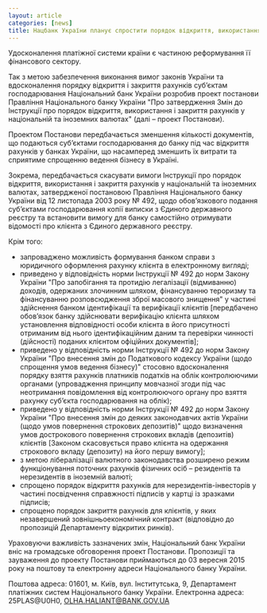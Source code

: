 ```yaml
---
layout: article
categories: [news]
title: Нацбанк України планує спростити порядок відкриття, використання і закриття рахунків у національній та іноземних валютах
---
```

Удосконалення платіжної системи країни є частиною реформування її фінансового сектору.
 
Так з метою забезпечення виконання вимог законів України та вдосконалення порядку відкриття і закриття 
рахунків суб’єктам господарювання Національний
банк України розробив проект постанови Правління Національного банку України "Про затвердження Змін до 
Інструкції про порядок відкриття, використання і закриття рахунків у національній та іноземних валютах" 
(далі – проект Постанови).
 
Проектом Постанови передбачається зменшення кількості документів, що подаються суб’єктами господарювання 
до банку під час відкриття рахунків у банках України, що насамперед зменшить їх витрати та сприятиме спрощенню
ведення бізнесу в Україні.
 
Зокрема, передбачається скасувати вимоги Інструкції про порядок відкриття, використання і закриття рахунків у
національній та іноземних валютах, затвердженої постановою Правління Національного банку України від 12 листопада 
2003 року № 492, щодо обов’язкового подання суб’єктами господарювання копії виписки з Єдиного державного реєстру 
та встановити вимогу для банку самостійно отримувати відомості про клієнта з Єдиного державного реєстру.
 
Крім того:
- запроваджено можливість формування банком справи з юридичного оформлення рахунку клієнта в електронному вигляді;
- приведено у відповідність норми Інструкції № 492 до норм Закону України "Про запобігання та протидію легалізації
(відмиванню) доходів, одержаних злочинним шляхом, фінансуванню тероризму та фінансуванню розповсюдження зброї масового 
знищення" у частині здійснення банком ідентифікації та верифікації клієнтів [передбачено обов’язок банку здійснювати 
верифікацію клієнта шляхом установлення відповідності особи клієнта в його присутності отриманим від нього ідентифікаційним
даним та перевірки чинності (дійсності) поданих клієнтом офіційних документів];
- приведено у відповідність норми Інструкції № 492 до норм Закону України "Про внесення змін до Податкового кодексу України
(щодо спрощення умов ведення бізнесу)" стосовно вдосконалення порядку взяття рахунків платників податків на облік 
контролюючими органами (упровадження принципу мовчазної згоди під час неотримання повідомлення від контролюючого органу 
про взяття рахунку суб’єкта господарювання на облік);
- приведено у відповідність норми Інструкції № 492 до норм Закону України "Про внесення змін до деяких законодавчих актів 
України (щодо умов повернення строкових депозитів)" щодо визначення умов дострокового повернення строкових вкладів 
(депозитів) клієнтів [Законом скасовується право клієнта на одержання строкового вкладу (депозиту) на його першу вимогу];
- з метою лібералізації валютного законодавства розширено режим функціонування поточних рахунків фізичних осіб – резидентів 
та нерезидентів в іноземній валюті;
- спрощено порядок відкриття рахунків для нерезидентів-інвесторів у частині посвідчення справжності підписів у картці із
зразками підписів;
- спрощено порядок закриття рахунків для клієнтів, у яких незавершений зовнішньоекономічний контракт (відповідно до 
пропозицій Департаменту відкритих ринків).
 
Ураховуючи важливість зазначених змін, Національний банк України вніс на громадське обговорення проект Постанови. 
Пропозиції та зауваження до проекту Постанови приймаються до 03 вересня 2015 року на поштову та електронну адреси 
Національного банку України.

Поштова адреса: 01601, м. Київ, вул. Інститутська, 9, Департамент платіжних систем Національного банку України.
Електронна адреса: 25PLAS@U0H0, OLHA.HALIANT@BANK.GOV.UA
